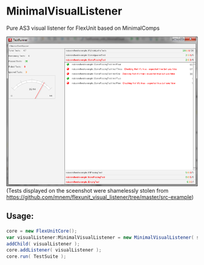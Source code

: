 # MinimalVisualListener
Pure AS3 visual listener for FlexUnit based on MinimalComps

![Screenshot](screenshots/screenshot.png)
(Tests displayed on the sceenshot were shamelessly stolen from https://github.com/mnem/flexunit_visual_listener/tree/master/src-example)

Usage:
------
```actionscript
core = new FlexUnitCore();
var visualListener:MinimalVisualListener = new MinimalVisualListener( stage.stageWidth, stage.stageHeight );
addChild( visualListener );
core.addListener( visualListener );
core.run( TestSuite );
```
